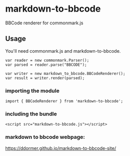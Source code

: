 # markdown-to-bbcode

BBCode renderer for commonmark.js

## Usage

You'll need commonmark.js and markdown-to-bbcode.
```
var reader = new commonmark.Parser();
var parsed = reader.parse("BBCODE");

var writer = new markdown_to_bbcode.BBCodeRenderer();
var result = writer.render(parsed);
```

### importing the module
`import { BBCodeRenderer } from 'markdown-to-bbcode';`

### including the bundle
`<script src="markdown-to-bbcode.js"></script>`

### markdown to bbcode webpage:

https://ddormer.github.io/markdown-to-bbcode-site/

